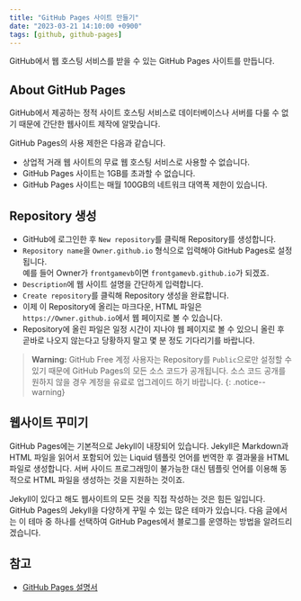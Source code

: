 ```yaml
---
title: "GitHub Pages 사이트 만들기"
date: "2023-03-21 14:10:00 +0900"
tags: [github, github-pages]
---
```

GitHub에서 웹 호스팅 서비스를 받을 수 있는 GitHub Pages 사이트를 만듭니다.

## About GitHub Pages

GitHub에서 제공하는 정적 사이트 호스팅 서비스로 데이터베이스나 서버를 다룰 수 없기 때문에 간단한 웹사이트 제작에 알맞습니다.

GitHub Pages의 사용 제한은 다음과 같습니다.

- 상업적 거래 웹 사이트의 무료 웹 호스팅 서비스로 사용할 수 없습니다.
- GitHub Pages 사이트는 1GB를 초과할 수 없습니다.
- GitHub Pages 사이트는 매월 100GB의 네트워크 대역폭 제한이 있습니다.

## Repository 생성

- GitHub에 로그인한 후 `New repository`를 클릭해 Repository를 생성합니다.
- `Repository name`을 `Owner.github.io` 형식으로 입력해야 GitHub Pages로 설정됩니다.  
  예를 들어 Owner가 `frontgamevb`이면 `frontgamevb.github.io`가 되겠죠.
- `Description`에 웹 사이트 설명을 간단하게 입력합니다.
- `Create repository`를 클릭해 Repository 생성을 완료합니다.
- 이제 이 Repository에 올리는 마크다운, HTML 파일은 `https://Owner.github.io`에서 웹 페이지로 볼 수 있습니다.
- Repository에 올린 파일은 일정 시간이 지나야 웹 페이지로 볼 수 있으니 올린 후 곧바로 나오지 않는다고 당황하지 말고 몇 분 정도 기다리기를 바랍니다.

> __Warning:__
> GitHub Free 계정 사용자는 Repository를 `Public`으로만 설정할 수 있기 때문에 GitHub Pages의 모든 소스 코드가 공개됩니다. 소스 코드 공개를 원하지 않을 경우 계정을 유료로 업그레이드 하기 바랍니다.
{: .notice--warning}

## 웹사이트 꾸미기

GitHub Pages에는 기본적으로 Jekyll이 내장되어 있습니다. Jekyll은 Markdown과 HTML 파일을 읽어서 포함되어 있는 Liquid 템플릿 언어를 번역한 후 결과물을 HTML 파일로 생성합니다. 서버 사이드 프로그래밍이 불가능한 대신 템플릿 언어를 이용해 동적으로 HTML 파일을 생성하는 것을 지원하는 것이죠.

Jekyll이 있다고 해도 웹사이트의 모든 것을 직접 작성하는 것은 힘든 일입니다. GitHub Pages의 Jekyll을 다양하게 꾸밀 수 있는 많은 테마가 있습니다. 다음 글에서는 이 테마 중 하나를 선택하여 GitHub Pages에서 블로그를 운영하는 방법을 알려드리겠습니다.

## 참고

- [GitHub Pages 설명서](https://docs.github.com/ko/pages)